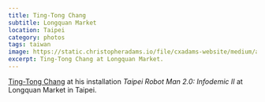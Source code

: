 ```yaml
---
title: Ting-Tong Chang
subtitle: Longquan Market
location: Taipei
category: photos
tags: taiwan
image: https://static.christopheradams.io/file/cxadams-website/medium/albums/2020/20200923-2004_Taipei_LongquanMarket/20200923-2004_Taipei_LongquanMarket_L1001284-1.jpg
excerpt: Ting-Tong Chang at Longquan Market.
---
```


[Ting-Tong Chang] at his installation *Taipei Robot Man 2.0:
Infodemic II* at Longquan Market in Taipei.

[Ting-Tong Chang]: https://www.tingtongchang.co.uk/
